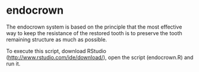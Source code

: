 endocrown
=========

The endocrown system is based on the principle that the most effective way to keep the resistance of the restored tooth
is to preserve the tooth remaining structure as much as possible.

To execute this script, download RStudio (http://www.rstudio.com/ide/download/), open the script (endocrown.R) and 
run it.
